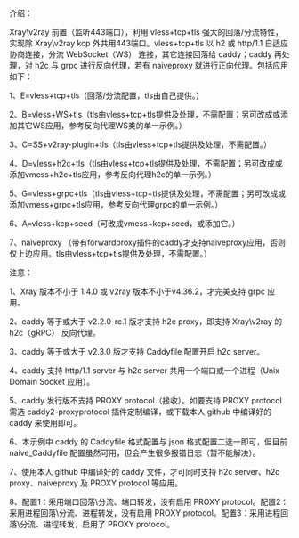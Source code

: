 介绍：

Xray\v2ray 前置（监听443端口），利用 vless+tcp+tls 强大的回落/分流特性，实现除 Xray\v2ray kcp 外共用443端口。vless+tcp+tls 以 h2 或 http/1.1 自适应协商连接，分流 WebSocket（WS） 连接，其它连接回落给 caddy；caddy 再处理，对 h2c 与 grpc 进行反向代理，若有 naiveproxy 就进行正向代理。包括应用如下：

1、E=vless+tcp+tls（回落/分流配置，tls由自己提供。）

2、B=vless+WS+tls（tls由vless+tcp+tls提供及处理，不需配置；另可改成或添加其它WS应用，参考反向代理WS类的单一示例。）

3、C=SS+v2ray-plugin+tls（tls由vless+tcp+tls提供及处理，不需配置。）

4、D=vless+h2c+tls（tls由vless+tcp+tls提供及处理，不需配置；另可改成或添加vmess+h2c+tls应用，参考反向代理h2c的单一示例。）

5、G=vless+grpc+tls（tls由vless+tcp+tls提供及处理，不需配置；另可改成或添加vmess+grpc+tls应用，参考反向代理grpc的单一示例。）

6、A=vless+kcp+seed（可改成vmess+kcp+seed，或添加它。）

7、naiveproxy （带有forwardproxy插件的caddy才支持naiveproxy应用，否则仅上边应用。tls由vless+tcp+tls提供及处理，不需配置。）

注意：

1、Xray 版本不小于 1.4.0 或 v2ray 版本不小于v4.36.2，才完美支持 grpc 应用。

2、caddy 等于或大于 v2.2.0-rc.1 版才支持 h2c proxy，即支持 Xray\v2ray 的 h2c（gRPC） 反向代理。

3、caddy 等于或大于 v2.3.0 版才支持 Caddyfile 配置开启 h2c server。

4、caddy 支持 http/1.1 server 与 h2c server 共用一个端口或一个进程（Unix Domain Socket 应用）。

5、caddy 发行版不支持 PROXY protocol（接收）。如要支持 PROXY protocol 需选 caddy2-proxyprotocol 插件定制编译，或下载本人 github 中编译好的 caddy 来使用即可。

6、本示例中 caddy 的 Caddyfile 格式配置与 json 格式配置二选一即可，但目前 naive_Caddyfile 配置虽然可用，但会产生很多报错日志（暂不能解决）。

7、使用本人 github 中编译好的 caddy 文件，才可同时支持 h2c server、h2c proxy、naiveproxy 及 PROXY protocol 等应用。

8、配置1：采用端口回落\分流、端口转发，没有启用 PROXY protocol。配置2：采用进程回落\分流、进程转发，没有启用 PROXY protocol。配置3：采用进程回落\分流、进程转发，启用了 PROXY protocol。
